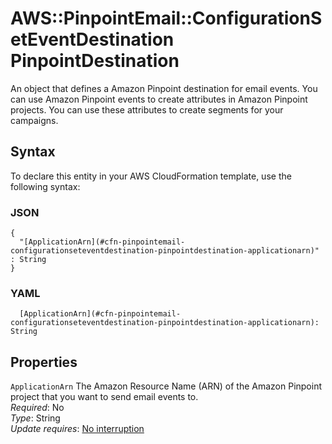 # AWS::PinpointEmail::ConfigurationSetEventDestination PinpointDestination<a name="aws-properties-pinpointemail-configurationseteventdestination-pinpointdestination"></a>

An object that defines a Amazon Pinpoint destination for email events\. You can use Amazon Pinpoint events to create attributes in Amazon Pinpoint projects\. You can use these attributes to create segments for your campaigns\.

## Syntax<a name="aws-properties-pinpointemail-configurationseteventdestination-pinpointdestination-syntax"></a>

To declare this entity in your AWS CloudFormation template, use the following syntax:

### JSON<a name="aws-properties-pinpointemail-configurationseteventdestination-pinpointdestination-syntax.json"></a>

```
{
  "[ApplicationArn](#cfn-pinpointemail-configurationseteventdestination-pinpointdestination-applicationarn)" : String
}
```

### YAML<a name="aws-properties-pinpointemail-configurationseteventdestination-pinpointdestination-syntax.yaml"></a>

```
  [ApplicationArn](#cfn-pinpointemail-configurationseteventdestination-pinpointdestination-applicationarn): String
```

## Properties<a name="aws-properties-pinpointemail-configurationseteventdestination-pinpointdestination-properties"></a>

`ApplicationArn` <a name="cfn-pinpointemail-configurationseteventdestination-pinpointdestination-applicationarn"></a>
The Amazon Resource Name \(ARN\) of the Amazon Pinpoint project that you want to send email events to\.  
_Required_: No  
_Type_: String  
_Update requires_: [No interruption](https://docs.aws.amazon.com/AWSCloudFormation/latest/UserGuide/using-cfn-updating-stacks-update-behaviors.html#update-no-interrupt)
